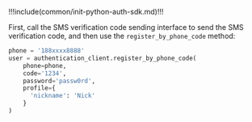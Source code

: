 !!!include(common/init-python-auth-sdk.md)!!!

First, call the SMS verification code sending interface to send the SMS verification code, and then use the `register_by_phone_code` method:

```python
phone = '188xxxx8888'
user = authentication_client.register_by_phone_code(
    phone=phone,
    code='1234',
    password='passw0rd',
    profile={
      'nickname': 'Nick'
    }
)
```